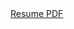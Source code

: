 <script type="text/javascript" src="https://platform.linkedin.com/badges/js/profile.js" async defer></script>
<div class="LI-profile-badge"  data-version="v1" data-size="large" data-locale="en_US" data-type="vertical" data-theme="light" data-vanity="dcthomas">
<a class="LI-simple-link" href='https://www.linkedin.com/in/dcthomas?trk=profile-badge'></a>
<a href="https://github.com/davecthomas/resume/blob/master/David%20Thomas%20Resume.pdf" target="_blank">Resume PDF</a></div>

